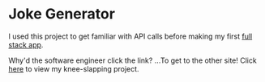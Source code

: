 # Joke Generator
I used this project to get familiar with API calls before making my first [full stack app](https://github.com/sonofglynn/postgres-node-react).


Why'd the software engineer click the link?
...To get to the other site!
Click [here](https://sonofglynn.github.io/joke-generator/) to view my knee-slapping project.